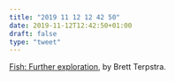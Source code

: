 ```yaml
---
title: "2019 11 12 12 42 50"
date: 2019-11-12T12:42:50+01:00
draft: false
type: "tweet"
---
```

[Fish: Further exploration](https://tracking.feedpress.it/link/535/12964281), by Brett Terpstra.
